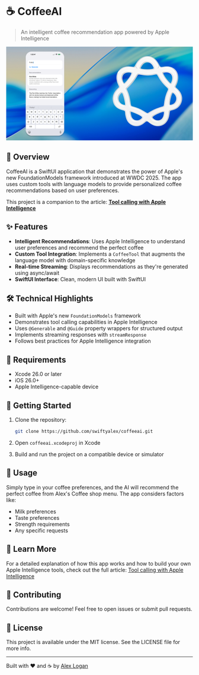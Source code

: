 # ☕ CoffeeAI

> An intelligent coffee recommendation app powered by Apple Intelligence

![CoffeeAI Hero Image](coffee-ai-hero.png)

## 🚀 Overview

CoffeeAI is a SwiftUI application that demonstrates the power of Apple's new FoundationModels framework introduced at WWDC 2025. The app uses custom tools with language models to provide personalized coffee recommendations based on user preferences.

This project is a companion to the article: [**Tool calling with Apple Intelligence**](https://alexanderlogan.co.uk/blog/wwdc25/02-apple-intelligence-tools)

## ✨ Features

- **Intelligent Recommendations**: Uses Apple Intelligence to understand user preferences and recommend the perfect coffee
- **Custom Tool Integration**: Implements a `CoffeeTool` that augments the language model with domain-specific knowledge
- **Real-time Streaming**: Displays recommendations as they're generated using async/await
- **SwiftUI Interface**: Clean, modern UI built with SwiftUI

## 🛠️ Technical Highlights

- Built with Apple's new `FoundationModels` framework
- Demonstrates tool calling capabilities in Apple Intelligence
- Uses `@Generable` and `@Guide` property wrappers for structured output
- Implements streaming responses with `streamResponse`
- Follows best practices for Apple Intelligence integration

## 📱 Requirements

- Xcode 26.0 or later
- iOS 26.0+
- Apple Intelligence-capable device

## 🚦 Getting Started

1. Clone the repository:
   ```bash
   git clone https://github.com/swiftyalex/coffeeai.git
   ```

2. Open `coffeeai.xcodeproj` in Xcode

3. Build and run the project on a compatible device or simulator

## 🎯 Usage

Simply type in your coffee preferences, and the AI will recommend the perfect coffee from Alex's Coffee shop menu. The app considers factors like:

- Milk preferences
- Taste preferences
- Strength requirements
- Any specific requests

## 📖 Learn More

For a detailed explanation of how this app works and how to build your own Apple Intelligence tools, check out the full article: [Tool calling with Apple Intelligence](https://alexanderlogan.co.uk/blog/wwdc25/02-apple-intelligence-tools)

## 🤝 Contributing

Contributions are welcome! Feel free to open issues or submit pull requests.

## 📄 License

This project is available under the MIT license. See the LICENSE file for more info.

---

Built with ❤️ and ☕ by [Alex Logan](https://alexanderlogan.co.uk)

